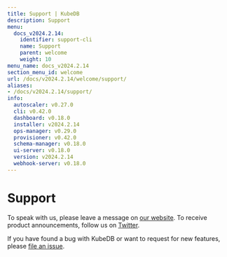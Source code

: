 ```yaml
---
title: Support | KubeDB
description: Support
menu:
  docs_v2024.2.14:
    identifier: support-cli
    name: Support
    parent: welcome
    weight: 10
menu_name: docs_v2024.2.14
section_menu_id: welcome
url: /docs/v2024.2.14/welcome/support/
aliases:
- /docs/v2024.2.14/support/
info:
  autoscaler: v0.27.0
  cli: v0.42.0
  dashboard: v0.18.0
  installer: v2024.2.14
  ops-manager: v0.29.0
  provisioner: v0.42.0
  schema-manager: v0.18.0
  ui-server: v0.18.0
  version: v2024.2.14
  webhook-server: v0.18.0
---
```


# Support

To speak with us, please leave a message on [our website](https://appscode.com/contact/). To receive product announcements, follow us on [Twitter](https://twitter.com/KubeDB).

If you have found a bug with KubeDB or want to request for new features, please [file an issue](https://github.com/kubedb/project/issues/new).
